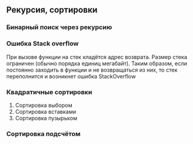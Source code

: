 ## Рекурсия, сортировки

### Бинарный поиск через рекурсию

### Ошибка Stack overflow

При вызове функции на стек кладётся адрес возврата. Размер стека ограничен (обычно порядка единиц мегабайт). 
Таким образом, если постоянно заходить в функции и не возвращаться из них, то стек переполнится и возникнет ошибка StackOverflow

### Квадратичные сортировки

1. Сортировка выбором
2. Сортировка вставками
3. Сортировка пузырьком

### Сортировка подсчётом


